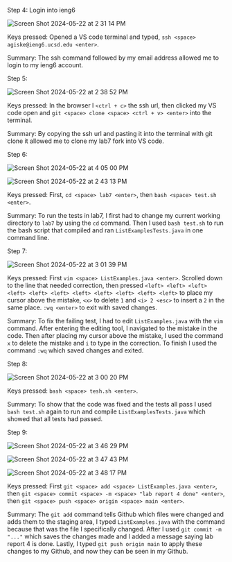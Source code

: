 Step 4: Login into ieng6

![Screen Shot 2024-05-22 at 2 31 14 PM](https://github.com/dregiske/cse15l-lab-reports/assets/146780188/41cc762a-04b3-4c03-b149-ea728c40a4d4)

Keys pressed: Opened a VS code terminal and typed, `ssh <space> agiske@ieng6.ucsd.edu <enter>`.

Summary: The ssh command followed by my email address allowed me to login to my ieng6 account.

Step 5:

![Screen Shot 2024-05-22 at 2 38 52 PM](https://github.com/dregiske/cse15l-lab-reports/assets/146780188/a47961eb-23ca-4172-b7c1-9b3a6acd3141)

Keys pressed: In the browser I `<ctrl + c>` the ssh url, then clicked my VS code open and `git <space> clone <space> <ctrl + v> <enter>` into the terminal.

Summary: By copying the ssh url and pasting it into the terminal with git clone it allowed me to clone my lab7 fork into VS code.

Step 6:

![Screen Shot 2024-05-22 at 4 05 00 PM](https://github.com/dregiske/cse15l-lab-reports/assets/146780188/43d4d6af-a557-4452-85a0-44a00f6b0f0e)

![Screen Shot 2024-05-22 at 2 43 13 PM](https://github.com/dregiske/cse15l-lab-reports/assets/146780188/aedcccef-7684-4dfe-8101-3deed20c6ca4)

Keys pressed: First, `cd <space> lab7 <enter>`, then `bash <space> test.sh <enter>`.

Summary: To run the tests in lab7, I first had to change my current working directory to `lab7` by using the `cd` command. Then I used `bash test.sh` to run the bash script that compiled and ran `ListExamplesTests.java` in one command line.

Step 7:

![Screen Shot 2024-05-22 at 3 01 39 PM](https://github.com/dregiske/cse15l-lab-reports/assets/146780188/e173ebdb-4f8b-4a4b-8d3e-966e982869a0)

Keys pressed: First `vim <space> ListExamples.java <enter>`. Scrolled down to the line that needed correction, then pressed `<left> <left> <left> <left> <left> <left> <left> <left> <left> <left> <left>` to place my cursor above the mistake, `<x>` to delete `1` and `<i> 2 <esc>` to insert a `2` in the same place. `:wq <enter>` to exit with saved changes.

Summary: To fix the failing test, I had to edit `ListExamples.java` with the `vim` command. After entering the editing tool, I navigated to the mistake in the code. Then after placing my cursor above the mistake, I used the command `x` to delete the mistake and `i` to type in the correction. To finish I used the command `:wq` which saved changes and exited.

Step 8:

![Screen Shot 2024-05-22 at 3 00 20 PM](https://github.com/dregiske/cse15l-lab-reports/assets/146780188/05c09d67-ab77-4cde-a929-cdfec7c33249)

Keys pressed: `bash <space> tesh.sh <enter>`.

Summary: To show that the code was fixed and the tests all pass I used `bash test.sh` again to run and compile `ListExamplesTests.java` which showed that all tests had passed.

Step 9:

![Screen Shot 2024-05-22 at 3 46 29 PM](https://github.com/dregiske/cse15l-lab-reports/assets/146780188/dfe4f118-22b5-4a3a-93c4-7d0ee242c298)

![Screen Shot 2024-05-22 at 3 47 43 PM](https://github.com/dregiske/cse15l-lab-reports/assets/146780188/0f240992-f185-4442-9320-4ef857e6f718)

![Screen Shot 2024-05-22 at 3 48 17 PM](https://github.com/dregiske/cse15l-lab-reports/assets/146780188/99963677-3241-4b3d-8aed-98fa4c35ddc5)

Keys pressed: First `git <space> add <space> ListExamples.java <enter>`, then `git <space> commit <space> -m <space> "lab report 4 done" <enter>`, then `git <space> push <space> origin <space> main <enter>`.

Summary: The `git add` command tells Github which files were changed and adds them to the staging area, I typed `ListExamples.java` with the command because that was the file I specifically changed. After I used `git commit -m "..."` which saves the changes made and I added a message saying lab report 4 is done. Lastly, I typed `git push origin main` to apply these changes to my Github, and now they can be seen in my Github.
